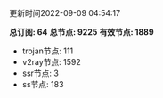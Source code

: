 更新时间2022-09-09 04:54:17

**总订阅: 64**
**总节点: 9225**
**有效节点: 1889**
- trojan节点: 111
- v2ray节点: 1592
- ssr节点: 3
- ss节点: 183
